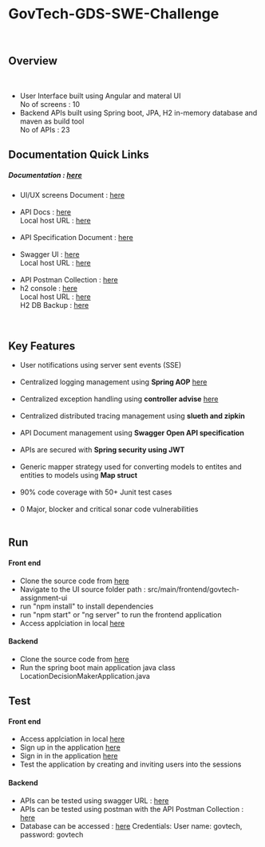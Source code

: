 # GovTech-GDS-SWE-Challenge
<br/>

<h2>Overview</h2>
<br/>
    <ul>
      <li>
          User Interface built using Angular and materal UI
          <br/>
          No of screens : 10
      </li>
      <li>
          Backend APIs built using Spring boot, JPA, H2 in-memory database and maven as build tool
          <br/>
          No of APIs : 23
      </li>
    </ul>
  <h2>Documentation Quick Links</h2>
      <h5>Documentation : <a href="https://github.com/kasireddy515/GovTech-GDS-SWE-Challenge/tree/main/documents" target="_blank">here</a> </h5>
      <ul>
         <li>
          UI/UX screens Document : <a href="https://github.com/kasireddy515/GovTech-GDS-SWE-Challenge/blob/main/documents/UI-UX-Screens.pptx" target="_blank">here</a>
        </li>
         <br/>
        <li>
          API Docs : <a href="https://github.com/kasireddy515/GovTech-GDS-SWE-Challenge/blob/main/documents/api-docs.json" target="_blank">here</a>
          <br/>
          Local host URL : <a href="http://localhost:8080/api-docs" target="_blank">here</a>
        </li>
         <br/>
         <li>
          API Specification Document : <a href="https://github.com/kasireddy515/GovTech-GDS-SWE-Challenge/blob/main/documents/APIs%20Specification.docx" target="_blank">here</a>
         </li>
         <br/>
         <li>
           Swagger UI : <a href="https://github.com/kasireddy515/GovTech-GDS-SWE-Challenge/blob/main/documents/Swagger%20UI.pdf" target="_blank">here</a>
           <br/>
           Local host URL : <a href="http://localhost:8080/swagger-ui/index.html#/" target="_blank">here</a>
         </li>
         <br/>
         <li>
          API Postman Collection : <a href="https://github.com/kasireddy515/GovTech-GDS-SWE-Challenge/blob/main/documents/API%20Postman%20Collection.postman_collection" target="_blank">here</a>
        </li>
          <li>
          h2 console : <a href="https://github.com/kasireddy515/GovTech-GDS-SWE-Challenge/blob/main/documents/h2-console.png" target="_blank">here</a>
          <br/>
           Local host URL : <a href="http://localhost:8080/h2-console" target="_blank">here</a>
           <br/>
           H2 DB Backup : <a href="https://github.com/kasireddy515/GovTech-GDS-SWE-Challenge/blob/main/documents/govtech.mv.db" target="_blank">here</a>
        </li>
      </ul>
  <br/>
   <h2>Key Features</h2>
       <ul>
            <li>
               User notifications using server sent events (SSE)
           </li>
             <br/>
           <li>
               Centralized logging management using <b>Spring AOP</b> <a href="https://github.com/kasireddy515/GovTech-GDS-SWE-Challenge/blob/main/src/main/java/com/govtech/assignment/config/LoggingAspect.java" target="_blank">here</a>
           </li>
           <br/>
           <li>
               Centralized exception handling using <b> controller advise</b> <a href="https://github.com/kasireddy515/GovTech-GDS-SWE-Challenge/blob/main/src/main/java/com/govtech/assignment/exception/ExceptionTranslator.java" target="_blank">here</a>
           </li>
           <br/>
           <li>
               Centralized distributed tracing management using <b>slueth and zipkin</b>
           </li>
           <br/>
           <li>
               API Document management using <b>Swagger Open API specification</b>
           </li>
           <br/>
           <li>
               APIs are secured with <b>Spring security using JWT</b>
           </li>
           <br/>
            <li>
               Generic mapper strategy used for converting models to entites and entities to models using <b>Map struct</b>
           </li>
           <br/>
            <li>
               90% code coverage with 50+ Junit test cases
           </li>
           <br/>
           <li>
               0 Major, blocker and critical sonar code vulnerabilities
           </li>
           <br/>
       </ul>
   <h2>Run</h2>
       <h4>
           Front end
       </h4>
       <ul>
           <li>
               Clone the source code from <a href="https://github.com/kasireddy515/GovTech-GDS-SWE-Challenge.git" target="_blank">here</a>
           </li>
           <li>
               Navigate to the UI source folder path : src/main/frontend/govtech-assignment-ui
           </li>
           <li>
               run "npm install" to install dependencies
           </li>
            <li>
               run "npm start" or "ng server" to run the frontend application
           </li>
           <li>
               Access applciation in local <a href="http://localhost:4200/" target="_blank">here</a>
           </li>
       </ul>
       <h4>
           Backend
       </h4>
       <ul>
           <li>
               Clone the source code from <a href="https://github.com/kasireddy515/GovTech-GDS-SWE-Challenge.git" target="_blank">here</a>
           </li>
           <li>
               Run the spring boot main application java class LocationDecisionMakerApplication.java
           </li>
       </ul>
   <h2>Test</h2>
       <h4>
           Front end
       </h4>
       <ul>
           <li>
               Access applciation in local <a href="http://localhost:4200/" target="_blank">here</a>
           </li>
           <li>
               Sign up in the application <a href="http://localhost:4200/sign-up" target="_blank">here</a>
           </li>
           <li>
               Sign in in the application <a href="http://localhost:4200/sign-in" target="_blank">here</a>
           </li>
            <li>
               Test the application by creating and inviting users into the sessions
           </li>
       </ul>
       <h4>Backend</h4>
      <ul>
         <li>
           APIs can be tested using swagger URL : <a href="http://localhost:8080/swagger-ui/index.html#/" target="_blank">here</a>
         </li>
         <li>
          APIs can be tested using postman with the API Postman Collection : <a href="https://github.com/kasireddy515/GovTech-GDS-SWE-Challenge/blob/main/documents/API%20Postman%20Collection.postman_collection" target="_blank">here</a>
        </li>
          <li>
           Database can be accessed : <a href="http://localhost:8080/h2-console" target="_blank">here</a>
           Credentials: User name: govtech, password: govtech   
        </li>
      </ul>
  <br/>
